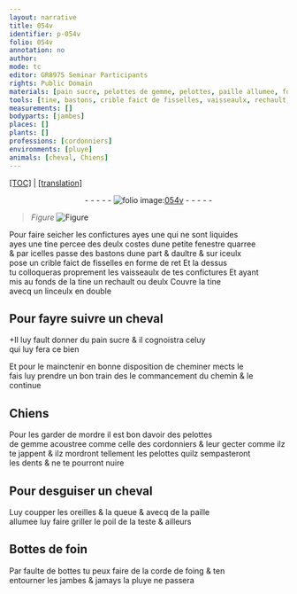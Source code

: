 ```yaml
---
layout: narrative
title: 054v
identifier: p-054v
folio: 054v
annotation: no
author:
mode: tc
editor: GR8975 Seminar Participants
rights: Public Domain
materials: [pain sucre, pelottes de gemme, pelottes, paille allumee, foin, foing]
tools: [tine, bastons, crible faict de fisselles, vaisseaulx, rechault, linceulx, paille allumee]
measurements: []
bodyparts: [jambes]
places: []
plants: []
professions: [cordonniers]
environments: [pluye]
animals: [cheval, Chiens]
---
```


 <p><a href="{{ site.baseurl }}/diplomatic/">[TOC]</a> | <a href="{{ site.baseurl }}/texts/p-054v_tl/" target="_blank">[translation]</a></p><div class="folio" align="center">- - - - - <a href="http://gallica.bnf.fr/ark:/12148/btv1b10500001g/f114.image" target="_blank"><img src="https://cu-mkp.github.io/2017-workshop-edition/assets/photo-icon.png" alt="folio image: " style="display:inline-block; margin-bottom:-3px;"/>054v</a> - - - - - </div>  
  
> *Figure*
> <a href="https://drive.google.com/open?id=0B9-oNrvWdlO5N1FlRklFdzIxUzQ" target="_blank"><img src="https://cu-mkp.github.io/GR8975-edition/assets/photo-icon.png" alt="Figure" style="display:inline-block; margin-bottom:-3px;"/></a>
 
Pour faire seicher les confictures <span class="del">ayes une</span> qui ne sont liquides<br/> ayes une <span class="tl">tine</span> percee des deulx costes dune petite fenestre quarree<br/> & par icelles passe des <span class="tl">bastons</span> dune part & daultre & sur iceulx<br/> pose un <span class="tl">crible faict de fisselles</span> en forme de ret Et la dessus<br/> tu colloqueras proprem<span class="exp">ent</span> les <span class="tl">vaisseaulx</span> de tes confictures Et aya<span class="exp">n</span>t<br/> mis au fonds de la <span class="tl">tine</span> un <span class="tl">rechault</span> ou deulx Couvre la <span class="tl">tine</span><br/> avecq un <span class="tl">linceulx</span> en double
 
 
  

## Pour fayre suivre un <span class="al">cheval</span>

 
\+Il luy fault donner du <span class="m">pain sucre</span> & il cognoistra celuy<br/> qui luy fera ce bien
 
Et pour le mainctenir en bonne disposition de cheminer <span class="del">mects le</span><br/> fais luy prendre un bon train des le commancem<span class="exp">ent</span> du chemin & le<br/> continue
 
 
  

## <span class="al">Chiens</span>

 
Pour les garder de mordre il est bon davoir des <span class="m">pelottes<br/> de gemme</span> acoustree co<span class="exp">mm</span>e celle des <span class="pro">cordonniers</span> & leur gecter co<span class="exp">mm</span>e ilz<br/> te jappent & ilz mordront tellement les <span class="m">pelottes</span> quilz sempasteront<br/> les dents & ne te pourront nuire
 
 
  

## Pour desguiser un <span class="al">cheval</span>

 
Luy coupper les oreilles & la queue & avecq de la <span class="tl"><span class="m">paille<br/> allumee</span></span> luy faire griller le poil de la teste & ailleurs
 
 
  

## Bottes de <span class="m">foin</span>

 
Par faulte de bottes tu peux faire de la corde de <span class="m">foing</span> & ten<br/> entourner les <span class="bp">jambes</span> & jamays la <span class="env">pluye</span> ne passera
 
 